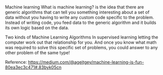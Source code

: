 Machine learning
What is machine learning?
is the idea that there are generic algorithms that can tell you something interesting about a set of data without you having to write any custom code specific to the problem.
Instead of writing code, you feed data to the generic algorithm and it builds its own logic based on the data.


Two kinds of Machine Learning Algorithms
In supervised learning
letting the computer work out that relationship for you.
And once you know what math was required to solve this specific set of problems, you could answer to any other problem of the same type!

Reference: https://medium.com/@ageitgey/machine-learning-is-fun-80ea3ec3c471#.83byk05cn
